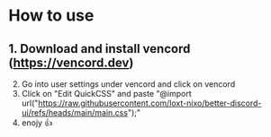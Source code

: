 # How to use

## 1. Download and install vencord (https://vencord.dev)
2. Go into user settings under vencord and click on vencord
3. Click on "Edit QuickCSS" and paste "@import url("https://raw.githubusercontent.com/loxt-nixo/better-discord-ui/refs/heads/main/main.css");"
4. enojy 👍
